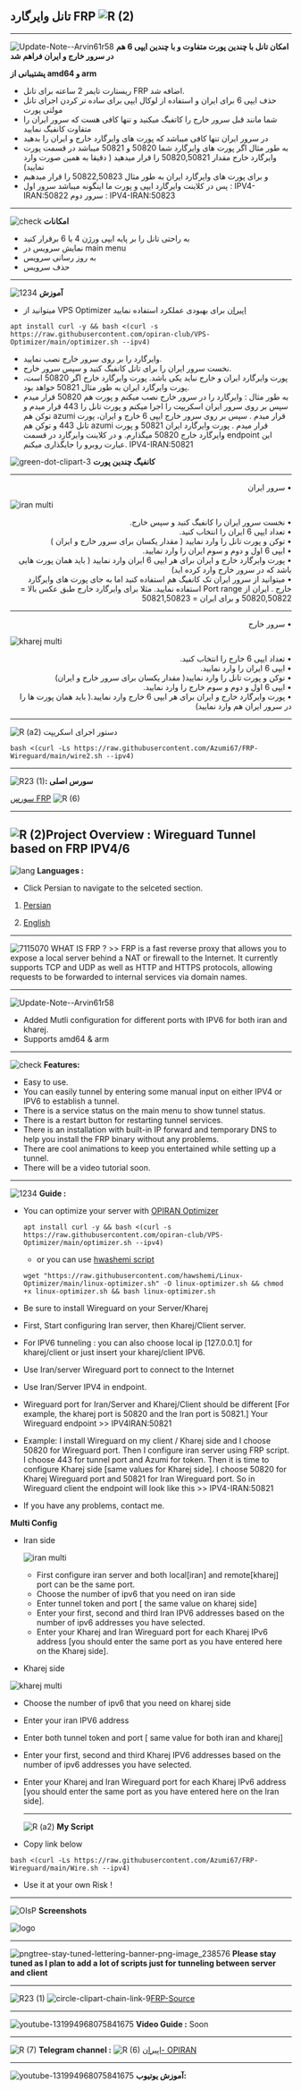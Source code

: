 **تانل وایرگارد FRP**
![R (2)](https://github.com/Azumi67/FRP-Wireguard/assets/119934376/2f6d1111-2741-4224-991b-8c3c6a660e26)
--------------------------------------------------------

------------------------------------------------------------
![Update-Note--Arvin61r58](https://github.com/Azumi67/FRP-Wireguard/assets/119934376/9e6f78ec-9286-4e0a-888e-d8c29f2fc486) 
**امکان تانل با چندین پورت متفاوت و با چندین ایپی 6 هم در سرور خارج و ایران فراهم شد**

**پشتیبانی از amd64 و arm**
  - ریستارت تایمر 2 ساعته برای تانل FRP اضافه شد.
  - حذف ایپی 6 برای ایران و استفاده از لوکال ایپی برای ساده تر کردن اجرای تانل مولتی پورت
  - شما مانند قبل سرور خارج را کاتفیگ میکنید و تنها کافی هست که سرور ایران را متفاوت کانفیگ نمایید
  - در سرور ایران تنها کافی میباشد که پورت های وایرگارد خارج و ایران را بدهید
  - به طور مثال اگر پورت های وایرگارد شما 50820 و 50821 میباشد در قسمت پورت وایرگارد خارج مقدار 50820,50821 را قرار میدهید ( دقیقا به همین صورت وارد نمایید)
  - و برای پورت های وایرگارد ایران به طور مثال 50822,50823 را قرار میدهیم
  - پس در کلاینت وایرگارد ایپی و پورت ما اینگونه میباشد سرور اول : IPV4-IRAN:50822  سرور دوم : IPV4-IRAN:50823

---------------------------------


![check](https://github.com/Azumi67/FRP-Wireguard/assets/119934376/2a5e9652-9a0a-4b80-a9fc-db970d3804a0)
**امکانات** 

- به راحتی تانل را بر پایه ایپی ورژن 4 یا 6 برقرار کنید
- نمایش سرویس در main menu
- به روز رسانی سرویس
- حذف سرویس

- -----------------------------------------------------------------------------

![1234](https://github.com/Azumi67/FRP-Wireguard/assets/119934376/786573e0-752a-4ec0-b41b-02dedff28225)
**آموزش**

- میتوانید از VPS Optimizer [اپیران](https://github.com/opiran-club/VPS-Optimizer) برای بهبودی عملکرد استفاده نمایید 
```
apt install curl -y && bash <(curl -s https://raw.githubusercontent.com/opiran-club/VPS-Optimizer/main/optimizer.sh --ipv4)
```
- وایرگارد را بر روی سرور خارج نصب نمایید.
- نخست سرور ایران را برای تانل کانفیگ کنید و سپس سرور خارج.
- پورت وایرگارد ایران و خارج نباید یکی باشد. پورت وایرگارد خارج اگر 50820 است، پورت وایرگارد ایران به طور مثال 50821 خواهد بود.
- به طور مثال : وایرگارد را در سرور خارج نصب میکنم و پورت هم 50820 قرار میدم سپس بر روی سرور ایران اسکریپت را اجرا میکنم و پورت تانل را 443 قرار میدم و توکن هم azumi قرار میدم .  سپس بر روی سرور خارج ایپی 6 خارج و ایران، پورت تانل 443 و توکن هم azumi قرار میدم . پورت وایرگارد ایران 50821 و پورت وایرگارد خارج 50820 میگذارم. و در کلاینت وایرگارد در قسمت endpoint این عبارت روبرو را جایگذاری میکنم. IPV4-IRAN:50821


 ![green-dot-clipart-3](https://github.com/Azumi67/FRP-Wireguard/assets/119934376/d285f2bb-00ca-471b-95df-65d91eec2d9c)
**کانفیگ چندین پورت**

----------------------------------------------
  
  <div dir="rtl">&bull; سرور ایران</div>

   
   ![iran multi](https://github.com/Azumi67/FRP-Wireguard/assets/119934376/a68d78cb-589d-4b85-a291-dbfebcadc18a)
  
   <div dir="rtl">&bull; نخست سرور ایران را کانفیگ کنید و سپس خارج.</div>
 <div dir="rtl">&bull; تعداد ایپی 6 ایران را انتخاب کنید.</div>
  <div dir="rtl">&bull; توکن و پورت تانل را وارد نمایید ( مقدار یکسان برای سرور خارج و ایران )</div>
   <div dir="rtl">&bull; ایپی 6 اول و دوم و سوم ایران را وارد نمایید.</div>
    <div dir="rtl">&bull; پورت وایرگارد خارج و ایران برای هر ایپی 6 ایران وارد نمایید ( باید همان پورت هایی باشد که در سرور خارج وارد کرده اید)</div>
     <div dir="rtl">&bull; میتوانید از سرور ایران تک کانفیگ هم استفاده کنید اما به جای پورت های وایرگارد خارج . ایران از Port range استفاده نمایید. مثلا برای وایرگارد خارج طبق عکس بالا = 50820,50822 و برای ایران = 50821,50823</div>
  

---------------------------------------------
 
  <div dir="rtl">&bull; سرور خارج</div>
  
![kharej multi](https://github.com/Azumi67/FRP-Wireguard/assets/119934376/80683a0c-f6be-42d9-95d4-e8064b5f4499)
 <div dir="rtl">&bull; تعداد ایپی 6 خارج را انتخاب کنید.</div>
 <div dir="rtl">&bull; ایپی 6 ایران را وارد نمایید.</div>
 <div dir="rtl">&bull; توکن و پورت تانل را وارد نمایید( مقدار یکسان برای سرور خارج و ایران)</div>
 <div dir="rtl">&bull; ایپی 6 اول و دوم و سوم خارج را وارد نمایید.</div>
 <div dir="rtl">&bull; پورت وایرگارد خارج و ایران برای هر ایپی 6 خارج وارد نمایید.( باید همان پورت ها را در سرور ایران هم وارد نمایید)</div>


-----------------------------------------------
![R (a2)](https://github.com/Azumi67/FRP-Wireguard/assets/119934376/9a84efc5-545d-4222-a851-9f08f573766c)
دستور اجرای اسکریپت 
```
bash <(curl -Ls https://raw.githubusercontent.com/Azumi67/FRP-Wireguard/main/wire2.sh --ipv4)
```
----------------------------------------------------------------

![R23 (1)](https://github.com/Azumi67/FRP-Wireguard/assets/119934376/ff23b9fa-a9da-428b-8bb6-e967160025d9)**: سورس اصلی**



[سورس FRP](https://github.com/fatedier/frp) ![R (6)](https://github.com/Azumi67/FRP-Wireguard/assets/119934376/b9993cf7-fddb-4c8e-8892-ecab0c2a0496)

------------------------------------------------------------------
![R (2)](https://github.com/Azumi67/FRP-Wireguard/assets/119934376/3a051159-7849-42b0-97d6-90ea6e78d13f)Project Overview : Wireguard Tunnel based on FRP IPV4/6
--------------------------------
![lang](https://github.com/Azumi67/FRP-Wireguard/assets/119934376/76f0a24c-7a39-4fa3-88ed-5428d1c90007) **Languages :**


- Click Persian to navigate to the selceted section.

1. [Persian](https://github.com/Azumi67/FRP-Wireguard/blob/main/README.md#%D8%AA%D8%A7%D9%86%D9%84-%D9%88%D8%A7%DB%8C%D8%B1%DA%AF%D8%A7%D8%B1%D8%AF-frp)

2. [English](https://github.com/Azumi67/FRP-Wireguard/blob/main/README.md#project-overview--wireguard-tunnel-based-on-frp-ipv46)

---------------------------------------------------------
![7115070](https://github.com/Azumi67/FRP-Wireguard/assets/119934376/d04e7b18-0b6d-4237-8447-2f7e1736a2dd)  WHAT IS FRP ? >> FRP is a fast reverse proxy that allows you to expose a local server behind a NAT or firewall to the Internet. It currently supports TCP and UDP as well as HTTP and HTTPS protocols, allowing requests to be forwarded to internal services via domain names.

------------------------------------------------------------------------------
![Update-Note--Arvin61r58](https://github.com/Azumi67/FRP-Wireguard/assets/119934376/bace3b9b-4ac8-4e4f-9e0d-155d69ffcf32)
- Added Mutli configuration for different ports with IPV6 for both iran and kharej.
- Supports amd64 & arm
-------------------------------

![check](https://github.com/Azumi67/FRP-Wireguard/assets/119934376/9445fa6e-9eff-4299-b65d-5115bf53aead) **Features:**

- Easy to use.
- You can easily tunnel by entering some manual input on either IPV4 or IPV6 to establish a tunnel.
- There is a service status on the main menu to show tunnel status.
- There is a restart button for restarting tunnel services.
- There is an installation with built-in IP forward and temporary DNS to help you install the FRP binary without any problems.
- There are cool animations to keep you entertained while setting up a tunnel.
- There will be a video tutorial soon.
----------------------------------------------------------------------------------------------------------------------------
![1234](https://github.com/Azumi67/FRP-Wireguard/assets/119934376/d1434ac2-94a9-44ef-8a14-84b981ab2e75) **Guide :** 

- You can optimize your server with [OPIRAN Optimizer](https://github.com/opiran-club/VPS-Optimizer)
  ```
  apt install curl -y && bash <(curl -s https://raw.githubusercontent.com/opiran-club/VPS-Optimizer/main/optimizer.sh --ipv4)
   ```
  
  - or you can use [hwashemi script](https://github.com/hawshemi/Linux-Optimizer)
    
  ```
  wget "https://raw.githubusercontent.com/hawshemi/Linux-Optimizer/main/linux-optimizer.sh" -O linux-optimizer.sh && chmod +x linux-optimizer.sh && bash linux-optimizer.sh 
  ```

- Be sure to install Wireguard on your Server/Kharej
- First, Start configuring Iran server, then Kharej/Client server.
- For IPV6 tunneling : you can also choose local ip [127.0.0.1] for kharej/client or just insert your kharej/client IPV6.
- Use Iran/server Wireguard port to connect to the Internet
- Use Iran/Server IPV4 in endpoint.
- Wireguard port for Iran/Server and Kharej/Client should be different [For example, the kharej port is 50820 and the Iran port is 50821.] Your Wireguard endpoint >> IPV4IRAN:50821

 - Example: I install Wireguard on my client / Kharej side and I choose 50820 for Wireguard port. Then I configure iran server using FRP script. I choose 443 for tunnel port and Azumi 
  for token. Then it is time to configure Kharej side [same values for Kharej side].
  I choose 50820 for Kharej Wireguard port and 50821 for Iran Wireguard port. So in Wireguard client the endpoint will look like this >> IPV4-IRAN:50821
  - If you have any problems, contact me.

**Multi Config**
- Iran side

  ![iran multi](https://github.com/Azumi67/FRP-Wireguard/assets/119934376/33b1a17b-ec17-403c-a32d-cb9dc40b14b2)
  - First configure iran server and both local[iran] and remote[kharej] port can be the same port.
  - Choose the number of ipv6 that you need on iran side
  - Enter tunnel token and port [ the same value on kharej side]
  - Enter your first, second and third Iran IPV6 addresses based on the number of ipv6 addresses you have selected.
  - Enter your Kharej and Iran Wireguard port for each Kharej IPv6 address [you should enter the same port as you have entered here on the Kharej side].
    
- Kharej side
 
![kharej multi](https://github.com/Azumi67/FRP-Wireguard/assets/119934376/fabeb685-d7be-49df-82cd-f1e62b4912d2)

- Choose the number of ipv6 that you need on kharej side
- Enter your iran IPV6 address
- Enter both tunnel token and port [ same value for both iran and kharej]
- Enter your first, second and third Kharej IPV6 addresses based on the number of ipv6 addresses you have selected.
- Enter your Kharej and Iran Wireguard port for each Kharej IPv6 address [you should enter the same port as you have entered here on the Iran side].



  -------------------------------------------------------------------------------------
  ![R (a2)](https://github.com/Azumi67/FRP-Wireguard/assets/119934376/14145d9d-93d4-4b64-8907-b97ffb73f09f) **My Script**

 - Copy link below
   
```
bash <(curl -Ls https://raw.githubusercontent.com/Azumi67/FRP-Wireguard/main/Wire.sh --ipv4)
```
- Use it at your own Risk !
-------------------------------------------------------------------------------------------------

![OIsP](https://github.com/Azumi67/FRP-Wireguard/assets/119934376/bae77d47-ad4c-498b-8354-8ef8631e166d) **Screenshots**
<kbd>
 
![logo](https://github.com/Azumi67/FRP-Wireguard/assets/119934376/f1b71450-8794-4d54-897b-fb5564d37416)



-----------------------------------------------------------------------------------------


![pngtree-stay-tuned-lettering-banner-png-image_238576](https://github.com/Azumi67/FRP-Wireguard/assets/119934376/7ca06a6e-d94a-45b9-bfc6-0a71090fd10e) **Please stay tuned as I plan to add a lot of scripts just for tunneling between server and client**

-------------------------------------------------------------------------------------------------------------------------

![R23 (1)](https://github.com/Azumi67/FRP-Wireguard/assets/119934376/31baa226-5045-4489-90d2-1a066a91e880)
![circle-clipart-chain-link-9](https://github.com/Azumi67/FRP-Wireguard/assets/119934376/348d93a7-b12b-414a-908d-664ea38f4cdf)[FRP-Source](https://github.com/fatedier/frp)

------------------------------------------------------------------------------------------------------------
![youtube-131994968075841675](https://github.com/Azumi67/FRP-Wireguard/assets/119934376/dcde492b-ba44-4837-bb50-bbe4b3ac843a) **Video Guide :**  Soon

---------------------------------------------------------------------------------------------------------

![R (7)](https://github.com/Azumi67/FRP-Wireguard/assets/119934376/5024ce1e-1cbf-4855-9b78-497c39b9f2f8) **Telegram channel :**
![R (6)](https://github.com/Azumi67/FRP-V2ray-Loadbalance/assets/119934376/f81bf6e1-cfed-4e24-b944-236f5c0b15d3) [اپیران- OPIRAN](https://t.me/OPIranClubb)


-------------------------------------------------



![youtube-131994968075841675](https://github.com/Azumi67/FRP-Wireguard/assets/119934376/d9fb3c2c-5bdf-4854-8989-31f050432b6e)
**آموزش یوتیوب:**



